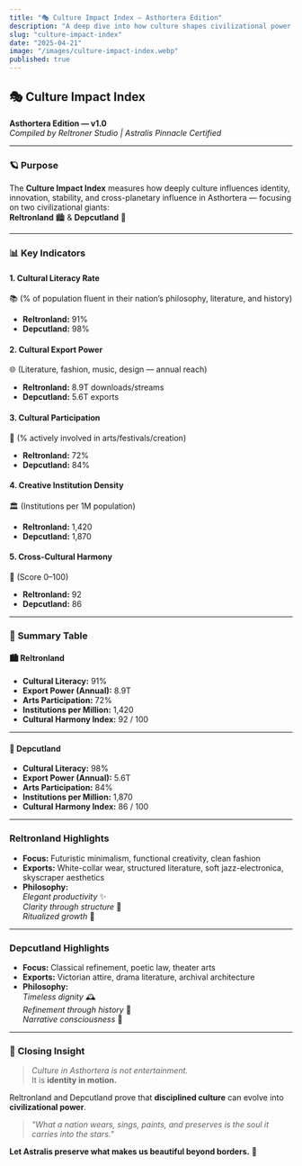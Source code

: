 ```yaml
---
title: "🎭 Culture Impact Index – Asthortera Edition"
description: "A deep dive into how culture shapes civilizational power in Reltronland and Depcutland."
slug: "culture-impact-index"
date: "2025-04-21"
image: "/images/culture-impact-index.webp"
published: true
---
```


## 🎭 **Culture Impact Index**  
**Asthortera Edition — v1.0**  
_Compiled by Reltroner Studio | Astralis Pinnacle Certified_

---

### 🪐 **Purpose**
The **Culture Impact Index** measures how deeply culture influences identity, innovation, stability, and cross-planetary influence in Asthortera — focusing on two civilizational giants:  
**Reltronland** 🏙️ & **Depcutland** 📖

---

### 📊 **Key Indicators**

#### 1. **Cultural Literacy Rate**  
📚 (% of population fluent in their nation’s philosophy, literature, and history)  
- **Reltronland:** 91%  
- **Depcutland:** 98%

#### 2. **Cultural Export Power**  
🌐 (Literature, fashion, music, design — annual reach)  
- **Reltronland:** 8.9T downloads/streams  
- **Depcutland:** 5.6T exports

#### 3. **Cultural Participation**  
🎨 (% actively involved in arts/festivals/creation)  
- **Reltronland:** 72%  
- **Depcutland:** 84%

#### 4. **Creative Institution Density**  
🏛️ (Institutions per 1M population)  
- **Reltronland:** 1,420  
- **Depcutland:** 1,870

#### 5. **Cross-Cultural Harmony**  
🤝 (Score 0–100)  
- **Reltronland:** 92  
- **Depcutland:** 86

---

### 🧭 **Summary Table**

#### 🏙️ **Reltronland**
- **Cultural Literacy:** 91%  
- **Export Power (Annual):** 8.9T  
- **Arts Participation:** 72%  
- **Institutions per Million:** 1,420  
- **Cultural Harmony Index:** 92 / 100  

---

#### 📖 **Depcutland**
- **Cultural Literacy:** 98%  
- **Export Power (Annual):** 5.6T  
- **Arts Participation:** 84%  
- **Institutions per Million:** 1,870  
- **Cultural Harmony Index:** 86 / 100  

---

### **Reltronland Highlights**
- **Focus:** Futuristic minimalism, functional creativity, clean fashion
- **Exports:** White-collar wear, structured literature, soft jazz-electronica, skyscraper aesthetics
- **Philosophy:**  
  _Elegant productivity_ ✨  
  _Clarity through structure_ 🧱  
  _Ritualized growth_ 🌱

---

### **Depcutland Highlights**
- **Focus:** Classical refinement, poetic law, theater arts
- **Exports:** Victorian attire, drama literature, archival architecture
- **Philosophy:**  
  _Timeless dignity_ 🕰️  
  _Refinement through history_ 📜  
  _Narrative consciousness_ 🧠

---

### 📌 **Closing Insight**
> *Culture in Asthortera is not entertainment.*  
> It is **identity in motion.**

Reltronland and Depcutland prove that **disciplined culture** can evolve into **civilizational power**.

> _"What a nation wears, sings, paints, and preserves is the soul it carries into the stars."_

**Let Astralis preserve what makes us beautiful beyond borders.** 🌌
